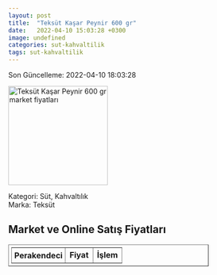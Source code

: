 ```yaml
---
layout: post
title:  "Teksüt Kaşar Peynir 600 gr"
date:   2022-04-10 15:03:28 +0300
image: undefined
categories: sut-kahvaltilik
tags: sut-kahvaltilik
---
```


Son Güncelleme: 2022-04-10 18:03:28

<img src="undefined" width="200" alt="Teksüt Kaşar Peynir 600 gr market fiyatları" />

Kategori: Süt, Kahvaltılık
<br />
Marka: Teksüt

<h2>Market ve Online Satış Fiyatları</h2>

<table border="1" style="padding: 5px;width:80%;">
  <tr>
    <td style="padding: 5px;"><strong>Perakendeci</strong></td>
    <td><strong>Fiyat</strong></td>
    <td><strong>İşlem</strong></td>
  </tr>
  
</table>
